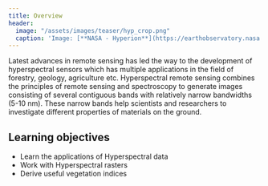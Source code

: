 ```yaml
---
title: Overview
header:
  image: "/assets/images/teaser/hyp_crop.png"
  caption: 'Image: [**NASA - Hyperion**](https://earthobservatory.nasa.gov/features/EO1Tenth/page3.php){:target="_blank"}'
---
```


Latest advances in remote sensing has led the way to the development of hyperspectral sensors which has multiple applications in the field of forestry, geology, agriculture etc.
Hyperspectral remote sensing combines the principles of remote sensing and spectroscopy to generate images consisting of several contiguous bands with relatively narrow bandwidths (5-10 nm).
These narrow bands help scientists and researchers to investigate different properties of materials on the ground.
 

<!--more-->


## Learning objectives

* Learn the applications of Hyperspectral data 
* Work with Hyperspectral rasters
* Derive useful vegetation indices

